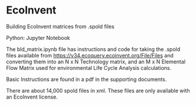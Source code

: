 # EcoInvent

Building EcoInvent matrices from .spold files

Python: Jupyter Notebook

The bld_matrix.ipynb file has instructions and code for taking the .spold files available from https://v34.ecoquery.ecoinvent.org/File/Files and converting them into an N x N Technology matrix, and an M x N Elemental Flow Matrix used for environmental Life Cycle Analysis calculations. 

Basic Instructions are found in a pdf in the supporting documents. 

There are about 14,000 spold files in xml. These files are only available with an EcoInvent license.
